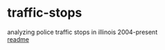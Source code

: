 # traffic-stops
analyzing police traffic stops in illinois 2004-present  
[readme](https://docs.google.com/document/d/1Yk1J9SAPfZXfYk2Kb-z6K4p4eU6Rhnoc0RciRscymgY/edit#heading=h.3f2v1umji09d)
